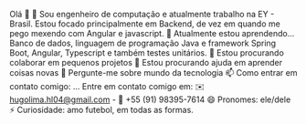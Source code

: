 Olá 👋
🔭 Sou engenheiro de computação e atualmente trabalho na EY - Brasil. Estou focado principalmente em Backend, de vez em quando me pego mexendo com Angular e javascript.
🌱 Atualmente estou aprendendo... Banco de dados, linguagem de programação Java e framework Spring Boot, Angular, Typescript e também testes unitários.
👯 Estou procurando colaborar em pequenos projetos
🤔 Estou procurando ajuda em aprender coisas novas
💬 Pergunte-me sobre mundo da tecnologia
📫 Como entrar em contato comigo: ... Entre em contato comigo em: ✉️ hugolima.hl04@gmail.com - 📱 +55 (91) 98395-7614
😄 Pronomes: ele/dele
⚡ Curiosidade: amo futebol, em todas as formas.
